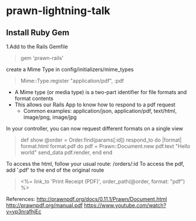 # prawn-lightning-talk

## Install Ruby Gem
1.Add to the Rails Gemfile
> gem 'prawn-rails'

create a Mime Type in config/initializers/mime_types
> Mime::Type.register "application/pdf", :pdf

* A Mime type (or media type) is a two-part identifier for file formats and format contents
* This allows our Rails App to know how to respond to a pdf request
	* Common examples: application/json, application/pdf, text/html, image/png, image/jpg

In your controller, you can now request different formats on a single view

> def show
>     @order = Order.find(params[:id])
> 	respond_to do |format|
> 	  format.html
> 	  format.pdf do
> 	    pdf = Prawn::Document.new
> 	    pdf.text "Hello world"
> 	    send_data pdf.render, 
> 	end
> end

To access the html, follow your usual route: /orders/:id
To access the pdf, add '.pdf' to the end of the original route

> <%= link_to 'Print Receipt (PDF)', order_path(@order, format: "pdf") %>


References:
http://prawnpdf.org/docs/0.11.1/Prawn/Document.html
http://prawnpdf.org/manual.pdf
https://www.youtube.com/watch?v=vp3nrafhjEc
